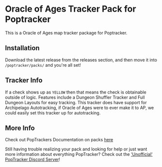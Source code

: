 # Oracle of Ages Tracker Pack for Poptracker

This is a Oracle of Ages map tracker package for Poptracker.

## Installation

Download the latest release from the releases section, and then move it into `/poptracker/packs/` and you're all set!

## Tracker Info

If a check shows up as `YELLOW` then that means the check is obtainable outside of logic.
Features include a Dungeon Shuffler Tracker and Full Dungeon Layouts for easy tracking.
This tracker does have support for Archipelago Autotracking, if Oracle of Ages were to ever make it to AP, we could easily set this tracker up for autotracking.

## More Info

Check out PopTrackers Documentation on packs [here](https://github.com/black-sliver/PopTracker/blob/master/doc/PACKS.md)

Still having trouble realizing your pack and looking for help or just want more information about everything PopTracker? Check out the ['Unofficial' PopTracker Discord Server](https://discord.com/invite/gwThqMCPgK)!
